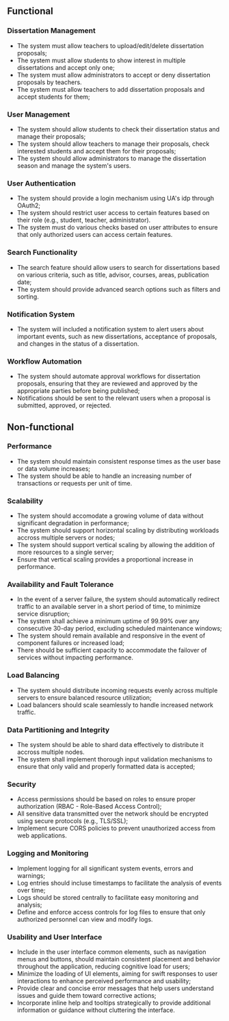 
## Functional


### Dissertation Management

- The system must allow teachers to upload/edit/delete dissertation proposals;
- The system must allow students to show interest in multiple dissertations and accept only one;
- The system must allow administrators to accept or deny dissertation proposals by teachers.
- The system must allow teachers to add dissertation proposals and accept students for them;

### User Management

- The system should allow students to check their dissertation status and manage their proposals;
- The system should allow teachers to manage their proposals, check interested students and accept them for their proposals;
- The system should allow administrators to manage the dissertation season and manage the system's users.

### User Authentication

- The system should provide a login mechanism using UA's idp through OAuth2;
- The system should restrict user access to certain features based on their role (e.g., student, teacher, administrator).
- The system must do various checks based on user attributes to ensure that only authorized users can access certain features.

### Search Functionality

- The search feature should allow users to search for dissertations based on various criteria, such as title, advisor, courses, areas, publication date;
- The system should provide advanced search options such as filters and sorting.


### Notification System

- The system will included a notification system to alert users about important events, such as new dissertations, acceptance of proposals, and changes in the status of a dissertation.

### Workflow Automation

- The system should automate approval workflows for dissertation proposals, ensuring that they are reviewed and approved by the appropriate parties before being published;
- Notifications should be sent to the relevant users when a proposal is submitted, approved, or rejected.

## Non-functional

### Performance

- The system should maintain consistent response times as the user base or data volume increases;
- The system should be able to handle an increasing number of transactions or requests per unit of time.

### Scalability

- The system should accomodate a growing volume of data without significant degradation in performance;
- The system should support horizontal scaling by distributing workloads accross multiple servers or nodes;
- The system should support vertical scaling by allowing the addition of more resources to a single server;
- Ensure that vertical scaling provides a proportional increase in performance.

### Availability and Fault Tolerance

- In the event of a server failure, the system should automatically redirect traffic to an available server in a short period of time, to minimize service disruption;
- The system shall achieve a minimum uptime of 99.99% over any consecutive 30-day period, excluding scheduled maintenance windows;
- The system should remain available and responsive in the event of component failures or increased load;
- There should be sufficient capacity to accommodate the failover of services without impacting performance.

### Load Balancing

- The system should distribute incoming requests evenly across multiple servers to ensure balanced resource utilization;
- Load balancers should scale seamlessly to handle increased network traffic.

### Data Partitioning and Integrity

- The system should be able to shard data effectively to distribute it accross multiple nodes.
- The system shall implement thorough input validation mechanisms to ensure that only valid and properly formatted data is accepted;

### Security

- Access permissions should be based on roles to ensure proper authorization (RBAC - Role-Based Access Control);
- All sensitive data transmitted over the network should be encrypted using secure protocols (e.g., TLS/SSL);
- Implement secure CORS policies to prevent unauthorized access from web applications.

### Logging and Monitoring

- Implement logging for all significant system events, errors and warnings;
- Log entries should incluse timestamps to facilitate the analysis of events over time;
- Logs should be stored centrally to facilitate easy monitoring and analysis;
- Define and enforce access controls for log files to ensure that only authorized personnel can view and modify logs.

### Usability and User Interface

- Include in the user interface common elements, such as navigation menus and buttons, should maintain consistent placement and behavior throughout the application, reducing cognitive load for users;
- Minimize the loading of UI elements, aiming for swift responses to user interactions to enhance perceived performance and usability;
- Provide clear and concise error messages that help users understand issues and guide them toward corrective actions;
- Incorporate inline help and tooltips strategically to provide additional information or guidance without cluttering the interface.